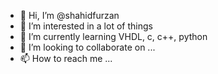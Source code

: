 - 👋 Hi, I’m @shahidfurzan
- 👀 I’m interested in a lot of things
- 🌱 I’m currently learning VHDL, c, c++, python
- 💞️ I’m looking to collaborate on ...
- 📫 How to reach me ...

<!---
shahidfurzan/shahidfurzan is a ✨ special ✨ repository because its `README.md` (this file) appears on your GitHub profile.
You can click the Preview link to take a look at your changes.
--->
